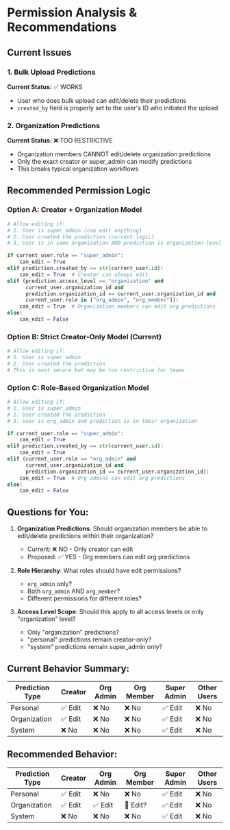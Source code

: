 # Permission Analysis & Recommendations

## Current Issues

### 1. Bulk Upload Predictions
**Current Status:** ✅ WORKS
- User who does bulk upload can edit/delete their predictions
- `created_by` field is properly set to the user's ID who initiated the upload

### 2. Organization Predictions  
**Current Status:** ❌ TOO RESTRICTIVE
- Organization members CANNOT edit/delete organization predictions
- Only the exact creator or super_admin can modify predictions
- This breaks typical organization workflows

## Recommended Permission Logic

### Option A: Creator + Organization Model
```python
# Allow editing if:
# 1. User is super_admin (can edit anything)
# 2. User created the prediction (current logic)  
# 3. User is in same organization AND prediction is organization-level

if current_user.role == "super_admin":
    can_edit = True
elif prediction.created_by == str(current_user.id):
    can_edit = True  # Creator can always edit
elif (prediction.access_level == "organization" and 
      current_user.organization_id and 
      prediction.organization_id == current_user.organization_id and
      current_user.role in ["org_admin", "org_member"]):
    can_edit = True  # Organization members can edit org predictions
else:
    can_edit = False
```

### Option B: Strict Creator-Only Model (Current)
```python
# Allow editing if:
# 1. User is super_admin
# 2. User created the prediction
# This is most secure but may be too restrictive for teams
```

### Option C: Role-Based Organization Model
```python
# Allow editing if:
# 1. User is super_admin
# 2. User created the prediction  
# 3. User is org_admin and prediction is in their organization

if current_user.role == "super_admin":
    can_edit = True
elif prediction.created_by == str(current_user.id):
    can_edit = True
elif (current_user.role == "org_admin" and 
      current_user.organization_id and
      prediction.organization_id == current_user.organization_id):
    can_edit = True  # Org admins can edit org predictions
else:
    can_edit = False
```

## Questions for You:

1. **Organization Predictions**: Should organization members be able to edit/delete predictions within their organization?
   - Current: ❌ NO - Only creator can edit
   - Proposed: ✅ YES - Org members can edit org predictions

2. **Role Hierarchy**: What roles should have edit permissions?
   - `org_admin` only? 
   - Both `org_admin` AND `org_member`?
   - Different permissions for different roles?

3. **Access Level Scope**: Should this apply to all access levels or only "organization" level?
   - Only "organization" predictions?
   - "personal" predictions remain creator-only?
   - "system" predictions remain super_admin only?

## Current Behavior Summary:

| Prediction Type | Creator | Org Admin | Org Member | Super Admin | Other Users |
|----------------|---------|-----------|------------|-------------|-------------|
| Personal | ✅ Edit | ❌ No | ❌ No | ✅ Edit | ❌ No |
| Organization | ✅ Edit | ❌ No | ❌ No | ✅ Edit | ❌ No |
| System | ❌ No | ❌ No | ❌ No | ✅ Edit | ❌ No |

## Recommended Behavior:

| Prediction Type | Creator | Org Admin | Org Member | Super Admin | Other Users |
|----------------|---------|-----------|------------|-------------|-------------|
| Personal | ✅ Edit | ❌ No | ❌ No | ✅ Edit | ❌ No |
| Organization | ✅ Edit | ✅ Edit | 🤔 Edit? | ✅ Edit | ❌ No |
| System | ❌ No | ❌ No | ❌ No | ✅ Edit | ❌ No |
